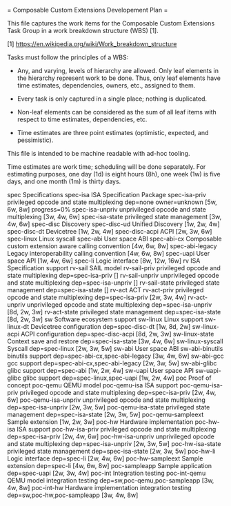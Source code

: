= Composable Custom Extensions Developement Plan =

  This file captures the work items for the Composable Custom
  Extensions Task Group in a work breakdown structure (WBS) [1].

  [1] https://en.wikipedia.org/wiki/Work_breakdown_structure

  Tasks must follow the principles of a WBS:

  - Any, and varying, levels of hierarchy are allowed.  Only leaf
    elements in the hierarchy represent work to be done.  Thus, only
    leaf elements have time estimates, dependencies, owners, etc.,
    assigned to them.

  - Every task is only captured in a single place; nothing is duplicated.

  - Non-leaf elements can be considered as the sum of all leaf items
    with respect to time estimates, dependencies, etc.

  - Time estimates are three point estimates (optimistic, expected,
    and pessimistic).

  This file is intended to be machine readable with ad-hoc tooling.

  Time estimates are work time; scheduling will be done separately.
  For estimating purposes, one day (1d) is eight hours (8h), one week
  (1w) is five days, and one month (1m) is thirty days.

spec Specifications
spec-isa ISA Specification Package
spec-isa-priv privileged opcode and state multiplexing dep=none owner=unknown [5w, 6w, 8w] progress=0%
spec-isa-unpriv unprivileged opcode and state multiplexing [3w, 4w, 6w]
spec-isa-state privileged state management [3w, 4w, 6w]
spec-disc Discovery
spec-disc-ud Unified Discovery [1w, 2w, 4w]
spec-disc-dt Devicetree [1w, 2w, 4w]
spec-disc-acpi ACPI [2w, 3w, 6w]
spec-linux Linux syscall
spec-abi User space ABI
spec-abi-cx Composable custom extension aware calling convention [4w, 6w, 8w]
spec-abi-legacy Legacy interoperability calling convention [4w, 6w, 8w]
spec-uapi User space API [1w, 4w, 6w]
spec-li Logic interface [8w, 12w, 16w]
rv ISA Specification support
rv-sail SAIL model
rv-sail-priv privileged opcode and state multiplexing dep=spec-isa-priv []
rv-sail-unpriv unprivileged opcode and state multiplexing dep=spec-isa-unpriv []
rv-sail-state privileged state management dep=spec-isa-state []
rv-act ACT
rv-act-priv privileged opcode and state multiplexing dep=spec-isa-priv [2w, 3w, 4w]
rv-act-unpriv unprivileged opcode and state multiplexing dep=spec-isa-unpriv [8d, 2w, 3w]
rv-act-state privileged state management dep=spec-isa-state [8d, 2w, 3w]
sw Software ecosystem support
sw-linux Linux support
sw-linux-dt Devicetree configuration dep=spec-disc-dt [1w, 8d, 2w]
sw-linux-acpi ACPI configuration dep=spec-disc-acpi [8d, 2w, 3w]
sw-linux-state Context save and restore dep=spec-isa-state [3w, 4w, 6w]
sw-linux-syscall Syscall dep=spec-linux [2w, 3w, 5w]
sw-abi User space ABI
sw-abi-binutils binutils support dep=spec-abi-cx,spec-abi-legacy [3w, 4w, 6w]
sw-abi-gcc gcc support dep=spec-abi-cx,spec-abi-legacy [2w, 3w, 5w]
sw-abi-glibc glibc support dep=spec-abi [1w, 2w, 4w]
sw-uapi User space API
sw-uapi-glibc glibc support dep=spec-linux,spec-uapi [1w, 2w, 4w]
poc Proof of concept
poc-qemu QEMU model
poc-qemu-isa ISA support
poc-qemu-isa-priv privileged opcode and state multiplexing dep=spec-isa-priv [2w, 4w, 6w]
poc-qemu-isa-unpriv unprivileged opcode and state multiplexing dep=spec-isa-unpriv [2w, 3w, 5w]
poc-qemu-isa-state privileged state management dep=spec-isa-state [2w, 3w, 5w]
poc-qemu-sampleext Sample extension [1w, 2w, 3w]
poc-hw Hardware implementation
poc-hw-isa ISA support
poc-hw-isa-priv privileged opcode and state multiplexing dep=spec-isa-priv [2w, 4w, 6w]
poc-hw-isa-unpriv unprivileged opcode and state multiplexing dep=spec-isa-unpriv [2w, 3w, 5w]
poc-hw-isa-state privileged state management dep=spec-isa-state [2w, 3w, 5w]
poc-hw-li Logic interface dep=spec-li [2w, 4w, 6w]
poc-hw-sampleext Sample extension dep=spec-li [4w, 6w, 8w]
poc-sampleapp Sample application dep=spec-uapi [2w, 3w, 4w]
poc-int Integration testing
poc-int-qemu QEMU model integration testing dep=sw,poc-qemu,poc-sampleapp [3w, 4w, 8w]
poc-int-hw Hardware implementation integration testing dep=sw,poc-hw,poc-sampleapp [3w, 4w, 8w]
